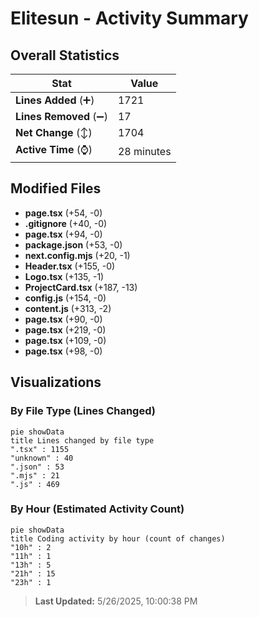 # Elitesun - Activity Summary 

## Overall Statistics

| Stat                   | Value                                                             |
| ---------------------- | ----------------------------------------------------------------- |
| **Lines Added** (➕)   | 1721                                          |
| **Lines Removed** (➖) | 17                                        |
| **Net Change** (↕)    | 1704                |
| **Active Time** (⌚)   | 28 minutes |


## Modified Files
- **page.tsx** (+54, -0)
- **.gitignore** (+40, -0)
- **page.tsx** (+94, -0)
- **package.json** (+53, -0)
- **next.config.mjs** (+20, -1)
- **Header.tsx** (+155, -0)
- **Logo.tsx** (+135, -1)
- **ProjectCard.tsx** (+187, -13)
- **config.js** (+154, -0)
- **content.js** (+313, -2)
- **page.tsx** (+90, -0)
- **page.tsx** (+219, -0)
- **page.tsx** (+109, -0)
- **page.tsx** (+98, -0)

## Visualizations

### By File Type (Lines Changed)

```mermaid
pie showData
title Lines changed by file type
".tsx" : 1155
"unknown" : 40
".json" : 53
".mjs" : 21
".js" : 469
```

### By Hour (Estimated Activity Count)

```mermaid
pie showData
title Coding activity by hour (count of changes)
"10h" : 2
"11h" : 1
"13h" : 5
"21h" : 15
"23h" : 1
```


> **Last Updated:** 5/26/2025, 10:00:38 PM